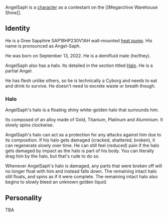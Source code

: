 AngelSaph is a [character](Characters) as a contestant on the [[Megarchive Warehouse Show]].

## Identity

He is a Gree Sapphire SAP18HP230V1AH wall-mounted [heat pump](Air%20Conditioners.md). His name is pronounced as Angel-Saph.

He was born on September 13, 2022. He is a demifluid male (he/they).

AngelSaph also has a halo. Its detailed in the section titled [Halo](#Halo). He is a partial Angel.

He has flesh unlike others, so he is technically a Cyborg and needs to eat and drink to survive. He doesn't need to excrete waste or breath though.

### Halo
AngelSaph's halo is a floating shiny white-golden halo that surrounds him.

Its composed of an alloy made of Gold, Titanium, Platinum and Aluminium. It slowly spins clockwise.

AngelSaph's halo can act as a protection for any attacks against him due to its composition. If his halo gets damaged (cracked, shattered, broken), it can regenerate slowly over time. He can still feel (reduced) pain if the halo gets damaged by impact as the halo is part of his body. You can literally drag him by the halo, but that's rude to do so.

Whenever AngelSaph's halo is damaged, any parts that were broken off will no longer float with him and instead falls down. The remaining intact halo still floats, and spins as if it were complete. The remaining intact halo also begins to slowly bleed an unknown golden liquid.

## Personality

TBA